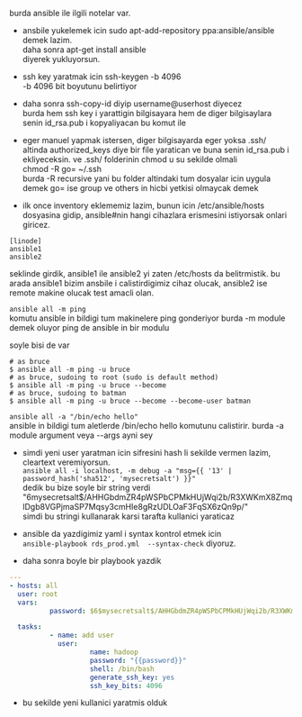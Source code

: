 burda ansible ile ilgili notelar var.

* ansbile yukelemek icin
sudo apt-add-repository ppa:ansible/ansible
demek lazim.  
daha sonra apt-get install ansible   
diyerek yukluyorsun.

* ssh key yaratmak icin
ssh-keygen -b 4096  
-b 4096 bit boyutunu belirtiyor

* daha sonra ssh-copy-id diyip username@userhost diyecez  
burda hem ssh key i yarattigin bilgisayara hem de diger bilgisaylara senin id_rsa.pub i kopyaliyacan bu komut ile

* eger manuel yapmak istersen, diger bilgisayarda eger yoksa .ssh/ altinda authorized_keys diye bir file yaratican ve buna senin id_rsa.pub i ekliyeceksin. ve .ssh/ folderinin chmod u su sekilde olmali  
chmod -R go= ~/.ssh  
burda -R recursive yani bu folder altindaki tum dosyalar icin uygula demek go= ise group ve others in hicbi yetkisi olmaycak demek

*  ilk once inventory eklememiz lazim, bunun icin /etc/ansible/hosts dosyasina gidip, ansible#nin hangi cihazlara erismesini istiyorsak onlari giricez.
```
[linode]
ansible1
ansible2
```
seklinde girdik, ansible1 ile ansible2 yi zaten /etc/hosts da belitrmistik. bu arada ansible1 bizim ansbile i calistirdigimiz cihaz olucak, ansible2 ise remote makine olucak test amacli olan.

`ansible all -m ping`  
komutu ansible in bildigi tum makinelere ping gonderiyor burda -m module demek oluyor ping de ansible in bir modulu

soyle bisi de var
```
# as bruce
$ ansible all -m ping -u bruce
# as bruce, sudoing to root (sudo is default method)
$ ansible all -m ping -u bruce --become
# as bruce, sudoing to batman
$ ansible all -m ping -u bruce --become --become-user batman
```

`ansible all -a "/bin/echo hello"`  
ansible in bildigi tum aletlerde /bin/echo hello komutunu calistirir. burda -a module argument veya --args ayni sey

* simdi yeni user yaratman icin sifresini hash li sekilde vermen lazim, cleartext veremiyorsun.  
`ansible all -i localhost, -m debug -a "msg={{ '13' | password_hash('sha512', 'mysecretsalt') }}"`  
dedik bu bize soyle bir string verdi  
"$6$mysecretsalt$/AHHGbdmZR4pWSPbCPMkHUjWqi2b/R3XWKmX8ZmqlDgb8VGPjmaSP7Mqsy3cmHIe8gRzUDLOaF3FqSX6zQn9p/"  
simdi bu stringi kullanarak karsi tarafta kullanici yaraticaz

* ansible da yazdigimiz yaml i syntax kontrol etmek icin  
`ansible-playbook rds_prod.yml  --syntax-check` diyoruz.

* daha sonra boyle bir playbook yazdik
```yaml
---
- hosts: all
  user: root
  vars:
          password: $6$mysecretsalt$/AHHGbdmZR4pWSPbCPMkHUjWqi2b/R3XWKmX8ZmqlDgb8VGPjmaSP7Mqsy3cmHIe8gRzUDLOaF3FqSX6zQn9p/

  tasks:
          - name: add user
            user:
                    name: hadoop
                    password: "{{password}}"
                    shell: /bin/bash
                    generate_ssh_key: yes
                    ssh_key_bits: 4096

```

* bu sekilde yeni kullanici yaratmis olduk




